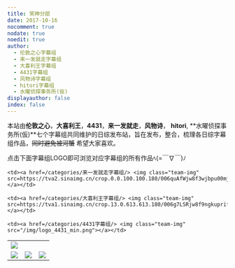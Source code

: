 ```yaml
---
title: 笑神分部
date: 2017-10-16
nocomment: true
nodate: true
noedit: true
author:
  - 伦敦之心字幕组
  - 来一发就走字幕组
  - 大喜利王字幕组
  - 4431字幕组
  - 风物诗字幕组
  - hitori字幕组
  - 水曜侦探事务所(仮)
displayauthor: false
index: false
---
```



  <div class="ball">
    <script type="text/javascript" src="//rf.revolvermaps.com/0/0/8.js?i=5w6acuy1p50&amp;m=6&amp;c=ff0000&amp;cr1=ffffff&amp;f=arial&amp;l=33" async="async"></script>
  </div>


<div class = "testbdss">

<script type="text/javascript">(function(){document.write(unescape('%3Cdiv id="bdcs"%3E%3C/div%3E'));var bdcs = document.createElement('script');bdcs.type = 'text/javascript';bdcs.async = true;bdcs.src = 'http://znsv.baidu.com/customer_search/api/js?sid=677918657712347834' + '&plate_url=' + encodeURIComponent(window.location.href) + '&t=' + Math.ceil(new Date()/3600000);var s = document.getElementsByTagName('script')[0];s.parentNode.insertBefore(bdcs, s);})();</script>


</div>




<!-- particles.js container -->
<div id="particles-js" style="z-index:-1;height:auto"></div>

<script src="/js/particles.min.js"></script>

<script src="/js/particle.js"></script>
<!-- stats - count particles -->

本站由**伦敦之心**，**大喜利王**，**4431**，**来一发就走**，**风物诗**， **hitori**, **水曜侦探事务所(仮)**七个字幕组共同维护的日综发布站，旨在发布，整合，梳理各日综字幕组作品，~~同时避免被河蟹~~ 希望大家喜欢。

点击下面字幕组LOGO即可浏览对应字幕组的所有作品ﾍ(=￣∇￣)ﾉ


<table class="subteams">
<tbody>

<tr>
    <td><a href=/categories/伦敦之心字幕组/> <img class="team-img" src=/img/logo_lh_square.jpg></a></td>

    <td><a href=/categories/来一发就走字幕组/> <img class="team-img" src=https://tva2.sinaimg.cn/crop.0.0.100.100.180/006quAfWjw8f3wjbpu00mj302s02sq2v.jpg></a></td>

<!-- </tr>

<tr> -->
    <td><a href=/categories/大喜利王字幕组/> <img class="team-img" src=https://tva1.sinaimg.cn/crop.13.0.613.613.180/006g7LSRjw8f9ngkuprifj30hs0h1t9h.jpg></a></td>

    <td><a href=/categories/4431字幕组/> <img class="team-img" src="/img/logo_4431_min.png"></a></td>

</tr>


<tr>
    <td><a href=/categories/风物诗字幕组/> <img class="team-img" src="/img/fuubutsushi.jpg"></a></td>
    <td><a href=/categories/水曜侦探事务所仮/> <img class="team-img" src="https://i.imgur.com/WCycNS5.jpg"></a></td>
    <td><a href=/categories/hitori字幕组/> <img class="team-img" src="https://i.imgur.com/rCUlVTt.jpg"></a></td>

</tr>

</tbody>
</table>


